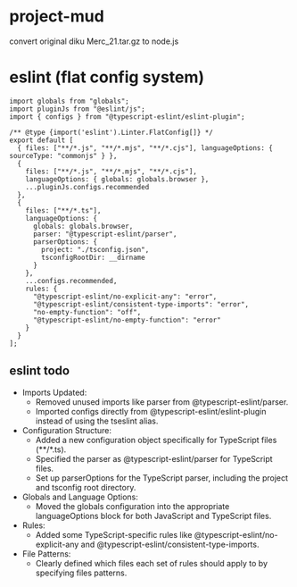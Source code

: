 # project-mud
convert original diku Merc_21.tar.gz to node.js

# eslint (flat config system)
~~~
import globals from "globals";
import pluginJs from "@eslint/js";
import { configs } from "@typescript-eslint/eslint-plugin";

/** @type {import('eslint').Linter.FlatConfig[]} */
export default [
  { files: ["**/*.js", "**/*.mjs", "**/*.cjs"], languageOptions: { sourceType: "commonjs" } },
  { 
    files: ["**/*.js", "**/*.mjs", "**/*.cjs"], 
    languageOptions: { globals: globals.browser },
    ...pluginJs.configs.recommended
  },
  { 
    files: ["**/*.ts"], 
    languageOptions: { 
      globals: globals.browser,
      parser: "@typescript-eslint/parser",
      parserOptions: {
        project: "./tsconfig.json",
        tsconfigRootDir: __dirname
      }
    },
    ...configs.recommended,
    rules: {
      "@typescript-eslint/no-explicit-any": "error",
      "@typescript-eslint/consistent-type-imports": "error",
      "no-empty-function": "off",
      "@typescript-eslint/no-empty-function": "error"
    }
  }
];
~~~

## eslint todo
- Imports Updated:
    - Removed unused imports like parser from @typescript-eslint/parser.
    - Imported configs directly from @typescript-eslint/eslint-plugin instead of using the tseslint alias.
- Configuration Structure:
    - Added a new configuration object specifically for TypeScript files (**/*.ts).
    - Specified the parser as @typescript-eslint/parser for TypeScript files.
    - Set up parserOptions for the TypeScript parser, including the project and tsconfig root directory.
- Globals and Language Options:
    - Moved the globals configuration into the appropriate languageOptions block for both JavaScript and TypeScript files.
- Rules:
    - Added some TypeScript-specific rules like @typescript-eslint/no-explicit-any and @typescript-eslint/consistent-type-imports.
- File Patterns:
    - Clearly defined which files each set of rules should apply to by specifying files patterns.